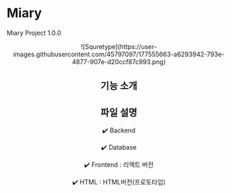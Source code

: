 # Miary
Miary Project 1.0.0

<div align="center">
![Squretype](https://user-images.githubusercontent.com/45797097/177555663-a6293942-793e-4877-907e-d20ccf87c993.png)  


## 기능 소개




## 파일 설명

   <p>✔️ Backend </p>
   <p>✔️ Database </p>
   <p>✔️ Frontend : 리액트 버전</p>
   <p>✔️ HTML : HTML버전(프로토타입)</p>
  
</div>
